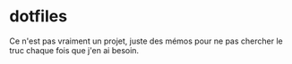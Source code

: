 # dotfiles
Ce n'est pas vraiment un projet, juste des mémos pour ne pas chercher le truc chaque fois que j'en ai besoin.
